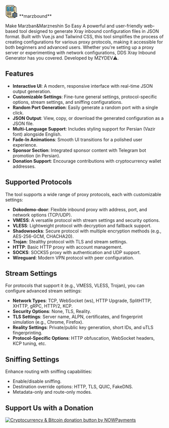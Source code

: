 
<img src="https://github.com/mzydev/marzbound/blob/main/assets/topic.png" width="40px" height="40px" alt="Image">
**marzbound**

Make Marzban&Marzneshin So Easy
A powerful and user-friendly web-based tool designed to generate Xray inbound configuration files in JSON format. Built with Vue.js and Tailwind CSS, this tool simplifies the process of creating configurations for various proxy protocols, making it accessible for both beginners and advanced users. Whether you're setting up a proxy server or experimenting with network configurations, DDS Xray Inbound Generator has you covered. Developed by MZYDEV⚠️.

## Features

- **Interactive UI**: A modern, responsive interface with real-time JSON output generation.
- **Customizable Settings**: Fine-tune general settings, protocol-specific options, stream settings, and sniffing configurations.
- **Random Port Generation**: Easily generate a random port with a single click.
- **JSON Output**: View, copy, or download the generated configuration as a JSON file.
- **Multi-Language Support**: Includes styling support for Persian (Vazir font) alongside English.
- **Fade-In Animations**: Smooth UI transitions for a polished user experience.
- **Sponsor Section**: Integrated sponsor content with Telegram bot promotion (in Persian).
- **Donation Support**: Encourage contributions with cryptocurrency wallet addresses.

## Supported Protocols

The tool supports a wide range of proxy protocols, each with customizable settings:

- **Dokodemo-door**: Flexible inbound proxy with address, port, and network options (TCP/UDP).
- **VMESS**: A versatile protocol with stream settings and security options.
- **VLESS**: Lightweight protocol with decryption and fallback support.
- **Shadowsocks**: Secure protocol with multiple encryption methods (e.g., AES-256-GCM, CHACHA20).
- **Trojan**: Stealthy protocol with TLS and stream settings.
- **HTTP**: Basic HTTP proxy with account management.
- **SOCKS**: SOCKS5 proxy with authentication and UDP support.
- **Wireguard**: Modern VPN protocol with peer configuration.

## Stream Settings

For protocols that support it (e.g., VMESS, VLESS, Trojan), you can configure advanced stream settings:

- **Network Types**: TCP, WebSocket (ws), HTTP Upgrade, SplitHTTP, XHTTP, gRPC, HTTP/2, KCP.
- **Security Options**: None, TLS, Reality.
- **TLS Settings**: Server name, ALPN, certificates, and fingerprint simulation (e.g., Chrome, Firefox).
- **Reality Settings**: Private/public key generation, short IDs, and uTLS fingerprinting.
- **Protocol-Specific Options**: HTTP obfuscation, WebSocket headers, KCP tuning, etc.

## Sniffing Settings

Enhance routing with sniffing capabilities:

- Enable/disable sniffing.
- Destination override options: HTTP, TLS, QUIC, FakeDNS.
- Metadata-only and route-only modes.



## Support Us with a Donation
<a href="https://nowpayments.io/donation?api_key=05005724-725b-4d8c-8875-2b14e6ad5886" target="_blank" rel="noreferrer noopener">
    <img src="https://nowpayments.io/images/embeds/donation-button-white.svg" alt="Cryptocurrency & Bitcoin donation button by NOWPayments">
</a>
